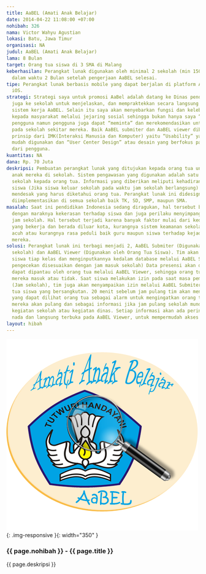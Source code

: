 ```yaml
---
title: AaBEL (Amati Anak Belajar)
date: 2014-04-22 11:08:00 +07:00
nohibah: 326
nama: Victor Wahyu Agustian
lokasi: Batu, Jawa Timur
organisasi: NA
judul: AaBEL (Amati Anak Belajar)
lama: 8 Bulan
target: Orang tua siswa di 3 SMA di Malang
keberhasilan: Perangkat lunak digunakan oleh minimal 2 sekolah (min 150 pengguna/sekolah)
  dalam waktu 2 Bulan setelah pengerjaan AaBEL selesai.
tipe: Perangkat lunak berbasis mobile yang dapat berjalan di platform Android dan
  iOS.
strategi: Strategi saya untuk promosi AaBel adalah datang ke Dinas pendidikan dan
  juga ke sekolah untuk menjelaskan, dan mempraktekkan secara langsung kelebihan serta
  sistem kerja AaBEL. Selain itu saya akan menyebarkan fungsi dan kelebihan dari AaBEL
  kepada masyarakat melalui jejaring sosial sehingga bukan hanya saya “menawari” pihak
  pengguna namun pengguna juga dapat “meminta” dan merekomendasikan untuk diimplementasikan
  pada sekolah sekitar mereka. Baik AaBEL submiter dan AaBEL viewer dibuat berdasarkan
  prinsip dari IMK(Interaksi Manusia dan Komputer) yaitu “Usability” yang berarti
  mudah digunakan dan “User Center Design” atau desain yang berfokus pada kemampuan
  dari pengguna.
kuantitas: NA
dana: Rp. 70 Juta
deskripsi: Pembuatan perangkat lunak yang ditujukan kepada orang tua untuk mengawasi
  anak mereka di sekolah. Sistem pengawasan yang digunakan adalah satu arah dari pihak
  sekolah kepada orang tua. Informasi yang diberikan meliputi kehadiran siswa, izin
  siswa (Jika siswa keluar sekolah pada waktu jam sekolah berlangsung) dan juga informasi
  mendesak yang harus diketahui orang tua. Perangkat lunak ini didesign agar dapat
  diimplementasikan di semua sekolah baik TK, SD, SMP, maupun SMA.
masalah: Saat ini pendidikan Indonesia sedang diragukan, hal tersebut berhubungan
  dengan maraknya kekerasan terhadap siswa dan juga perilaku menyimpang siswa pada
  jam sekolah. Hal tersebut terjadi karena banyak faktor mulai dari kedua orang tua
  yang bekerja dan berada diluar kota, kurangnya sistem keamanan sekolah hingga sikap
  acuh atau kurangnya rasa peduli baik guru maupun siswa terhadap kejadian di sekitar
  mereka.
solusi: Perangkat lunak ini terbagi menjadi 2, AaBEL Submiter (Digunakan oleh Tim
  sekolah) dan AaBEL Viewer (Digunakan oleh Orang Tua Siswa). Tim akan mengecek presensi
  siswa tiap kelas dan menginputkannya kedalam database melalui AaBEL Submiter. (Waktu
  pengecekan disesuaikan dengan jam masuk sekolah) Data presensi akan disubmit dan
  dapat dipantau oleh orang tua melalui AaBEL Viewer, sehingga orang tua tahu anak
  mereka masuk atau tidak. Saat siswa melakukan izin pada saat masa pembelajaran berlangsung
  (Jam sekolah), tim juga akan menyampaikan izin melalui AaBEL Submiter kepada orang
  tua siswa yang bersangkutan. 20 menit sebelum jam pulang tim akan mensubmit pesan
  yang dapat dilihat orang tua sebagai alarm untuk mengingatkan orang tua bahwa anak
  mereka akan pulang dan sebagai informasi jika jam pulang sekolah mundur baik dikarenakan
  kegiatan sekolah atau kegiatan dinas. Setiap informasi akan ada peringatan berupa
  nada dan langsung terbuka pada AaBEL Viewer, untuk mempermudah akses orang tua.
layout: hibah
---
```


![326](/static/img/hibahcms/326.png){: .img-responsive }{: width="350" }

### {{ page.nohibah }} - {{ page.title }}

{{ page.deskripsi }}
